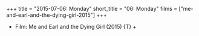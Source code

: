 +++
title = "2015-07-06: Monday"
short_title = "06: Monday"
films = ["me-and-earl-and-the-dying-girl-2015"]
+++


* Film: Me and Earl and the Dying Girl (2015) {T} +
